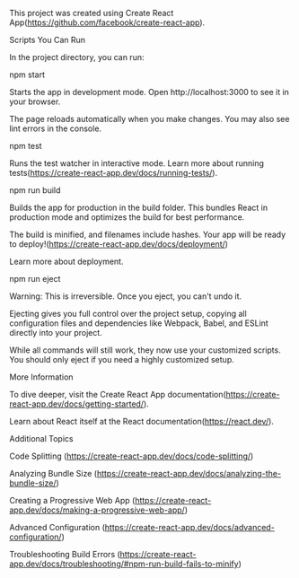 This project was created using Create React App(https://github.com/facebook/create-react-app).

Scripts You Can Run

In the project directory, you can run:

npm start

Starts the app in development mode.
Open http://localhost:3000 to see it in your browser.

The page reloads automatically when you make changes.
You may also see lint errors in the console.

npm test

Runs the test watcher in interactive mode.
Learn more about running tests(https://create-react-app.dev/docs/running-tests/).

npm run build

Builds the app for production in the build folder.
This bundles React in production mode and optimizes the build for best performance.

The build is minified, and filenames include hashes.
Your app will be ready to deploy!(https://create-react-app.dev/docs/deployment/)

Learn more about deployment.

npm run eject

Warning: This is irreversible. Once you eject, you can't undo it.

Ejecting gives you full control over the project setup, copying all configuration files and dependencies like Webpack, Babel, and ESLint directly into your project.

While all commands will still work, they now use your customized scripts. You should only eject if you need a highly customized setup.

More Information

To dive deeper, visit the Create React App documentation(https://create-react-app.dev/docs/getting-started/).

Learn about React itself at the React documentation(https://react.dev/).

Additional Topics

Code Splitting (https://create-react-app.dev/docs/code-splitting/)

Analyzing Bundle Size (https://create-react-app.dev/docs/analyzing-the-bundle-size/)

Creating a Progressive Web App (https://create-react-app.dev/docs/making-a-progressive-web-app/)

Advanced Configuration (https://create-react-app.dev/docs/advanced-configuration/)

Troubleshooting Build Errors (https://create-react-app.dev/docs/troubleshooting/#npm-run-build-fails-to-minify)


